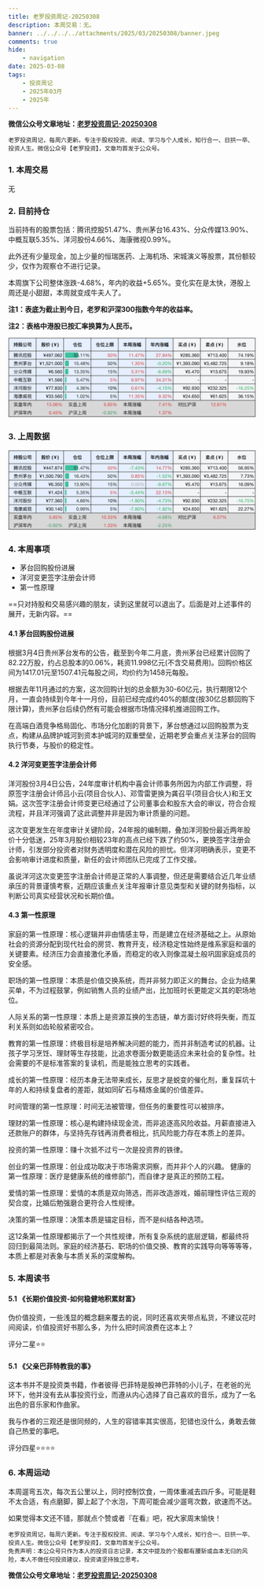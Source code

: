```yaml
---
title: 老罗投资周记-20250308
description: 本周交易：无。
banner: ../../../../attachments/2025/03/20250308/banner.jpeg
comments: true
hide:
    - navigation
date: 2025-03-08
tags:
    - 投资周记
    - 2025年03月
    - 2025年
---
```


__微信公众号文章地址：[老罗投资周记-20250308](https://mp.weixin.qq.com/s/TXmKAAfV1lmVohF5IClapA)__

```
老罗投资周记，每周六更新。专注于股权投资、阅读、学习与个人成长，知行合一、日拱一卒、投资人生。微信公众号【老罗投资】，文章均首发于公众号。
```

### 1. 本周交易

无

### 2. 目前持仓

当前持有的股票包括：腾讯控股51.47%、贵州茅台16.43%、分众传媒13.90%、中概互联5.35%、洋河股份4.66%、海康微视0.99%。

此外还有少量现金，加上少量的恒瑞医药、上海机场、宋城演义等股票，其份额较少，仅作为观察仓不进行记录。

本周旗下公司整体涨跌<span class="green">-4.68%</span>，年内的收益<span class="red">+5.65%</span>。变化实在是太快，港股上周还是小甜甜，本周就变成牛夫人了。

**注1：表底为截止到今日，老罗和沪深300指数今年的收益率。**

**注2：表格中港股已按汇率换算为人民币。**

![目前持仓](../../../attachments/2025/03/20250308/1.jpg)

### 3. 上周数据

![上周数据](../../../attachments/2025/03/20250308/2.jpg)

### 4. 本周事项

+ 茅台回购股份进展
+ 洋河变更签字注册会计师
+ 第一性原理

==只对持股和交易感兴趣的朋友，读到这里就可以退出了。后面是对上述事件的展开，无新内容。==

#### 4.1 茅台回购股份进展

根据3月4日贵州茅台发布的公告，截至到今年二月底，贵州茅台已经累计回购了82.22万股​，约占总股本的0.06%，耗资11.998亿元​(不含交易费用)。回购价格区间为1417.01元至1507.41元每股之间，均价约为1458元每股。

根据去年11月通过的方案，这次回购计划的总金额为30-60亿元，执行期限12个月，一直会持续到今年十一月份，目前已经完成约40%的额度(按30亿总额回购下限计算)，贵州茅台后续仍然有可能会根据市场情况择机推进回购工作。

在高端白酒竞争格局固化、市场分化加剧的背景下，茅台想通过以回购股票为支点，构建从品牌护城河到资本护城河的双重壁垒，近期老罗会重点关注茅台的回购执行节奏，与股价的稳定性。

#### 4.2 洋河变更签字注册会计师

洋河股份3月4日公告，24年度审计机构中喜会计师事务所因为内部工作调整，将原签字注册会计师吕小云​(项目合伙人)、邓雪雷更换为龚召平​(项目合伙人)和王文娟。这次签字注册会计师变更已经通过了公司董事会和股东大会的审议，符合合规流程，并且洋河强调了这此调整并非是因为审计质量的问题。

这次变更发生在年度审计关键阶段​，24年报的编制期，叠加洋河股份最近两年股价十分低迷，25年3月股价相较23年的高点已经下跌了约50%，更换签字注册会计师，引发部分投资者对财务透明度和潜在风险的担忧。但洋河明确表示，变更不会影响审计进度和质量，新任的会计师团队已完成了工作交接。

虽说洋河这次变更签字注册会计师是正常的人事调整，但还是需要结合近几年业绩承压的背景谨慎考察，近期应该重点关注年报审计意见类型和关键的财务指标，以判断公司真实经营状况和长期价值。

#### 4.3 第一性原理

家庭的第一性原理：核心逻辑并非由情感主导，而是建立在经济基础之上。从原始社会的资源分配到现代社会的房贷、教育开支，经济稳定性始终是维系家庭和谐的关键要素。经济压力会直接激化矛盾，而稳定的收入则像混凝土般巩固家庭成员的安全感。

职场的第一性原理：本质是价值交换系统，而并非努力即正义的舞台。企业为结果买单，不为过程鼓掌，例如销售人员的业绩产出，比加班时长更能定义其的职场地位。

人际关系的第一性原理：本质上是资源互换的生态链，单方面讨好终将失衡，而互利关系则如齿轮般紧密咬合。

教育的第一性原理：终极目标是培养解决问题的能力，而并非制造考试的机器。让孩子学习烹饪、理财等生存技能，比追求卷面分数更能适应未来社会的复杂性。社会需要的不是标准答案的复读机，而是能独立思考的实践者。

成长的第一性原理：经历本身无法带来成长，反思才是蜕变的催化剂，重复踩坑十年的人和持续复盘者的差距，就如同矿石与精炼金属的价值差异。

​时间管理的第一性原理：时间无法被管理，但任务的重要性可以被排序。

理财的第一性原理：核心是构建持续现金流，而非追逐高风险收益。月薪直接进入还款账户的群体，与坚持先存钱再消费者相比，抗风险能力存在本质上的差异。

投资的第一性原理：赚十次抵不过亏一次是投资界的铁律。

​创业的第一性原理：创业成功取决于市场需求洞察，而并非个人的兴趣。
​
健康的第一性原理：医疗是健康系统的维修部门，而自律才是真正的预防工程。

爱情的第一性原理：爱情的本质是双向筛选，而非改造游戏，婚前理性评估三观的契合度，比婚后勉强磨合更符合人性规律。

决策的第一性原理：决策本质是锚定目标，而不是纠结各种选项。

这12条第一性原理都揭示了一个共性规律，​所有复杂系统的底层逻辑，都最终将回归到最简法则。家庭的经济基石、职场的价值交换、教育的实践导向等等等等，本质上都是对表象与本质关系的深度解构。

### 5. 本周读书

#### 5.1 《长期价值投资-如何稳健地积累财富》

伪价值投资，一些浅显的概念翻来覆去的说，同时还喜欢夹带点私货，不建议花时间阅读，价值投资好书那么多，为什么把时间浪费在这本上？

评分二星⭐️⭐️

#### 5.1 《父亲巴菲特教我的事》

这本书并不是投资类书籍，作者彼得·巴菲特是股神巴菲特的小儿子，在老爸的光环下，他并没有去从事投资行业，而遵从内心选择了自己喜欢的音乐，成为了一名出色的音乐家和作曲家。

我与作者的三观还是很同频的，人生的容错率其实很高，犯错也没什么，勇敢去做自己热爱的事吧。

评分四星⭐️⭐️⭐️⭐️

### 6. 本周运动

本周遛弯五次，每次五公里以上，同时控制饮食，一周体重减去四斤多。可能是鞋不太合适，有点磨脚，脚上起了个水泡，下周可能会减少遛弯次数，欲速而不达。

如果觉得本文还不错，那就点个赞或者『在看』吧，祝大家周末愉快！

```
老罗投资周记，每周六更新。专注于股权投资、阅读、学习与个人成长，知行合一、日拱一卒、投资人生。微信公众号【老罗投资】，文章均首发于公众号。
免责声明：本公众号只作为本人的投资日志记录，本文中提及的个股都有腰斩或血本无归的风险，本人不做任何投资建议，投资请坚持独立思考。
```

__微信公众号文章地址：[老罗投资周记-20250308](https://mp.weixin.qq.com/s/TXmKAAfV1lmVohF5IClapA)__